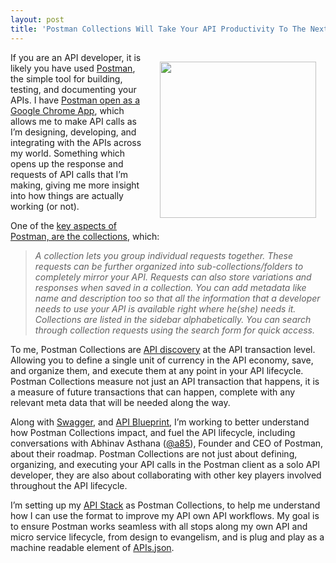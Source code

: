 ```yaml
---
layout: post
title: 'Postman Collections Will Take Your API Productivity To The Next Level'
---
```

<p><a href="http://bit.ly/1Gm0CmP"><img style="padding: 15px;" src="https://s3.amazonaws.com/kinlane-productions/api-evangelist/postman/postman-logo.png" alt="" width="250" align="right" /></a></p>
<p>If you are an API developer, it is likely you have used <a href="http://bit.ly/1Gm0CmP">Postman</a>, the simple tool for building, testing, and documenting your APIs. I have <a href="https://chrome.google.com/webstore/detail/postman-rest-client-packa/fhbjgbiflinjbdggehcddcbncdddomop">Postman open as a Google Chrome App</a>, which allows me to make API calls as I&rsquo;m designing, developing, and integrating with the APIs across my world. Something which opens up the response and requests of API calls that I&rsquo;m making, giving me more insight into how things are actually working (or not).</p>
<p>One of the <a href="https://www.getpostman.com/docs/collections">key aspects of Postman, are the collections</a>, which:</p>
<blockquote><em>A collection lets you group individual requests together. These requests can be further organized into sub-collections/folders to completely mirror your API. Requests can also store variations and responses when saved in a collection. You can add metadata like name and description too so that all the information that a developer needs to use your API is available right where he(she) needs it. Collections are listed in the sidebar alphabetically. You can search through collection requests using the search form for quick access.</em></blockquote>
<p>To me, Postman Collections are <a href="http://discovery.apievangelist.com">API discovery</a> at the API transaction level. Allowing you to define a single unit of currency in the API economy, save, and organize them, and execute them at any point in your API lifecycle. Postman Collections measure not just an API transaction that happens, it is a measure of future transactions that can happen, complete with any relevant meta data that will be needed along the way.</p>
<p>Along with <a href="http://bitly.com/1tnYxV8">Swagger</a>, and <a href="/admin/blog/bit.ly/1arUHCU">API Blueprint</a>, I&rsquo;m working to better understand how Postman Collections impact, and fuel the API lifecycle, including conversations with Abhinav Asthana (<a href="https://twitter.com/a85">@a85</a>), Founder and CEO of Postman, about their roadmap. Postman Collections are not just about defining, organizing, and executing your API calls in the Postman client as a solo API developer, they are also about collaborating with other key players involved throughout the API lifecycle.</p>
<p>I&rsquo;m setting up my <a href="http://theapistack.com">API Stack</a> as Postman Collections, to help me understand how I can use the format to improve my API own API workflows. My goal is to ensure Postman works seamless with all stops along my own API and micro service lifecycle, from design to evangelism, and is plug and play as a machine readable element of <a href="http://apisjson.org">APIs.json</a>.</p>